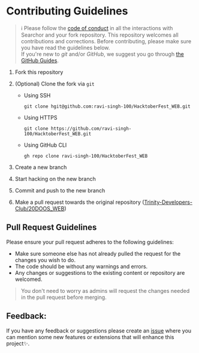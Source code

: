 # Contributing Guidelines

> :information_source: Please follow the [code of conduct](CODE_OF_CONDUCT.md) in all the interactions with Searchor and your fork repository.
This repository welcomes all contributions and corrections. Before contributing, please make sure you have read the guidelines below. <br>
If you're new to _git_ and/or _GitHub_, we suggest you go through [the GitHub Guides](https://guides.github.com/introduction/flow/).
1. Fork this repository
2. (Optional) Clone the fork via `git`
   - Using SSH
     ```shell
     git clone hgit@github.com:ravi-singh-100/HacktoberFest_WEB.git
     ```

   - Using HTTPS

     ```shell
     git clone https://github.com/ravi-singh-100/HacktoberFest_WEB.git
     ```

   - Using GitHub CLI

     ```shell
     gh repo clone ravi-singh-100/HacktoberFest_WEB
     ```

3. Create a new branch 
4. Start hacking on the new branch
5. Commit and push to the new branch
6. Make a pull request towards the original repository ([Trinity-Developers-Club/20DOOS_WEB](https://github.com/Trinity-Developers-Club/20DOOS_WEB))

## Pull Request Guidelines

Please ensure your pull request adheres to the following guidelines:

- Make sure someone else has not already pulled the request for the changes you wish to do.
- The code should be without any warnings and errors.
- Any changes or suggestions to the existing content or repository are welcomed.

> You don't need to worry as admins will request the changes needed in the pull request before merging.
## Feedback:
If you have any feedback or suggestions please create an  <a href="https://github.com/Trinity-Developers-Club/20DOOS_WEB/issues">issue</a> where you can mention some new features or extensions that will enhance this project✨.

<!-- ------------------------------------------------------------------------------------------------------------------------------------------------------->
